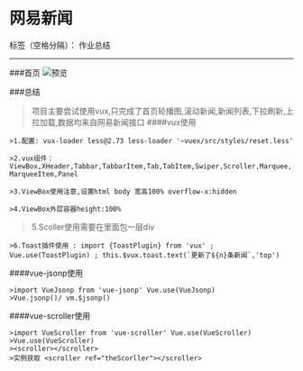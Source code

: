 ﻿# 网易新闻

标签（空格分隔）： 作业总结

---


###首页
![预览][1]


###总结

>项目主要尝试使用vux,只完成了首页轮播图,滚动新闻,新闻列表,下拉刷新,上拉加载,数据均来自网易新闻接口
####vux使用
```
>1.配置: vux-loader less@2.73 less-loader '~vuex/src/styles/reset.less'
```
```
>2.vux组件：ViewBox,XHeader,Tabbar,TabbarItem,Tab,TabItem,Swiper,Scroller,Marquee, MarqueeItem,Panel
```
```
>3.ViewBox使用注意,设置html body 宽高100% overflow-x:hidden 
```
```
>4.ViewBox外层容器height:100%
```
>5.Scoller使用需要在里面包一层div
```
>6.Toast插件使用 : import {ToastPlugin} from 'vux' ; Vue.use(ToastPlugin) ; this.$vux.toast.text(`更新了${n}条新闻`,'top')
```
####vue-jsonp使用
```
>import VueJsonp from 'vue-jsonp' Vue.use(VueJsonp)
>Vue.jsonp()/ vm.$jsonp()
```
####vue-scroller使用
```
>import VueScroller from 'vue-scroller' Vue.use(VueScroller)
>Vue.use(VueScroller)
><scroller></scroller>
>实例获取 <scroller ref="theScorller"></scroller>
```

  [1]: https://ws1.sinaimg.cn/large/e8323205gy1fpjfie6ujqg20a60igb2h.jpg